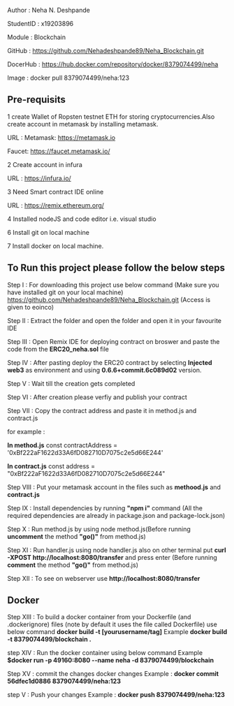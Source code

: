 Author : Neha N. Deshpande


StudentID : x19203896


Module : Blockchain


GitHub : https://github.com/Nehadeshpande89/Neha_Blockchain.git 

DocerHub : https://hub.docker.com/repository/docker/8379074499/neha 

Image : docker pull 8379074499/neha:123



## Pre-requisits
 1 create Wallet of Ropsten testnet ETH for storing cryptocurrencies.Also create account in metamask by installing metamask.

 URL :
 Metamask: https://metamask.io

 Faucet: https://faucet.metamask.io/

 2 Create account in infura 
 
 URL : https://infura.io/

 3 Need Smart contract IDE online

 URL :  https://remix.ethereum.org/

 4 Installed nodeJS and code editor i.e. visual studio 
 
 6 Install git on local machine

 7 Install docker on local machine.

## To Run this project please follow the below steps

Step I : 
For downloading this project use below command (Make sure you have installed git on your local machine)
https://github.com/Nehadeshpande89/Neha_Blockchain.git (Access is given to eoinco)

Step II : 
Extract the folder and open the folder and open it in your favourite IDE

Step III : 
Open Remix IDE for deploying contract on broswer and paste the code from the ****ERC20_neha.sol**** file

Step IV : After pasting deploy the ERC20 contract by selecting ****Injected web3**** as environment and using ****0.6.6+commit.6c089d02**** version.

Step V : Wait till the creation gets completed 

Step VI : After creation please verfiy and publish your contract

Step VII : Copy the contract address and paste it in method.js and contract.js

for example :

****In method.js****
const contractAddress = '0xBf222aF1622d33A6fD082710D7075c2e5d66E244'


****In contract.js****
const address = "0xBf222aF1622d33A6fD082710D7075c2e5d66E244"

Step VIII : Put your metamask account in the files such as ****methood.js**** and ****contract.js****


Step IX : Install dependencies by running ****"npm i"**** command (All the required dependencies are already in package.json and package-lock.json)


Step X : Run method.js by using node method.js(Before running ****uncomment**** the method ****"go()"**** from method.js)


Step XI : Run handler.js using node handler.js also on other terminal 
put ****curl -XPOST http://localhost:8080/transfer**** and press enter (Before running ****comment**** the method ****"go()"**** from method.js)


Step XII : To see on webserver use ****http://localhost:8080/transfer****

## Docker

Step XIII : To build a docker container from your Dockerfile (and .dockerignore) files (note by default it uses the file called Dockerfile) use below command
****docker build -t [yourusername/tag]****
 Example 
****docker build -t 8379074499/blockchain .****

step XIV : Run the docker container using below command
Example
****$docker run -p 49160:8080 --name neha -d 8379074499/blockchain****

Step XV  : commit the changes docker changes
Example : 
 ****docker commit 56dfec1d0886 8379074499/neha:123****

step V : Push your changes 
Example : 
****docker push 8379074499/neha:123****
